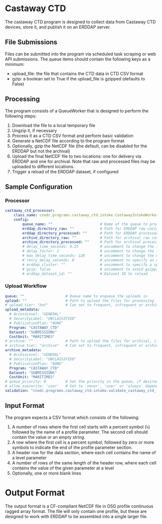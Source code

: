 # Castaway CTD
The castaway CTD program is designed to collect data from Castaway CTD devices, store it, and publish it on
an ERDDAP server.

## File Submissions
Files can be submitted into the program via scheduled task scraping or web API submissions. The queue items
should contain the following keys as a minimum:

- upload_file: the file that contains the CTD data in CTD CSV format
- gzip: a boolean set to True if the upload_file is gzipped (defaults to False)

## Processing
The program consists of a QueueWorker that is designed to perform the following steps:

1. Download the file to a local temporary file
2. Ungzip it, if necessary
3. Process it as a CTD CSV format and perform basic validation
4. Generate a NetCDF file according to the program format
5. Optionally, gzip the NetCDF file (the default, can be disabled for the ERDDAP but not the archival)
6. Upload the final NetCDF file to two locations: one for delivery via ERDDAP and one for archival. Note that raw and processed files may be uploaded to different locations.
7. Trigger a reload of the ERDDAP dataset, if configured

## Sample Configuration

### Processor
```yaml
castaway_ctd_processor:
    class_name: cnodc.programs.castaway_ctd.intake.CastawayIntakeWorker
    config:
        queue_name: ""                      # Name of the queue to process
        erddap_directory_raw: ""            # Path for ERDDAP raw castaway CTD files
        erddap_directory_processed: ""      # Path for ERDDAP processed castaway CTD files
        archive_directory_raw: ""           # Path for archival raw castaway CTD files
        archive_directory_processed: ""     # Path for archival processed castaway CTD files
        # delay_time_seconds: 0.25          # uncomment to change the initial time to delay if no queue item is found
        # delay_factor: 2                   # uncomment to change the factor to multiple the delay time by after each unsuccessful attempt to get a queue item
        # max_delay_time_seconds: 128       # uncomment to change the maximum amount of time to delay between checking the queue
        # retry_delay_seconds: 0            # uncomment to specify an amount of time to delay each failed queue item before retrying it
        # erddap_cluster: ""                # uncomment to specify a specific ERDDAP server (see application configuration) 
        # gzip: false                       # uncomment to avoid gzipping the output files for ERDDAP
        # erddap_dataset_id: ""             # Dataset ID to reload  
```

### Upload Workflow
```yaml
queue: ""                   # Queue name to enqueue the uploads in
upload: ""                  # Path to upload the files for processing
# upload_tier: "hot"        # Can set to frequent, infrequent or archival
upload_metadata:
  # AccessLevel: "GENERAL"
  # SecurityLabel: "UNCLASSIFIED"
  # PublicationPlan: "NONE"
  Program: "CASTAWAY_CTD"
  Dataset: "SUBMISSIONS"
  CostUnit: "MARITIMES"
# archive: ""               # Path to upload the files for archival, if desired
# archive_tier: "archive"   # Can set to frequent, infrequent or archival
archive_metadata:
  # AccessLevel: "GENERAL"
  # SecurityLabel: "UNCLASSIFIED"
  # PublicationPlan: "NONE"
  Program: "CASTAWAY_CTD"
  Dataset: "SUBMISSIONS"
  CostUnit: "MARITIMES"
# queue_priority: 0         # Set the priority in the queue, if desired
# allow_overwrite: 'user'   # Set to 'never', 'user' or 'always' depending on if you want people to be able to overwrite the source file
validation: "cnodc.programs.castaway_ctd.intake.validate_castaway_ctd_file"
```


## Input Format

The program expects a CSV format which consists of the following:

1. A number of rows where the first cell starts with a percent symbol (`%`) followed by the name of a profile parameter. The second cell should contain the value or an empty string.
2. A row where the first cell is a percent symbol, followed by zero or more symbols to indicate the end of the profile parameter section.
3. A header row for the data section, where each cell contains the name of a level parameter
4. A number of rows of the same length of the header row, where each cell contains the value of the given parameter at a level
5. Optionally, one or more blank lines


# Output Format

The output format is a CF-compliant NetCDF file in DSG profile continuous ragged array format. The file will only 
contain one profile, but these are designed to work with ERDDAP to be assembled into a single larger file.
